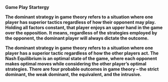 <b> Game Play Startergy <b>

The dominant strategy in game theory refers to a situation where one player has superior tactics regardless of how their opponent may play. Holding all factors constant, that player enjoys an upper hand in the game over the opposition. 
It means, regardless of the strategies employed by the opponent, the dominant player will always dictate the outcome.

The dominant strategy in game theory refers to a situation where one player has a superior tactic regardless of how the other players act.
The Nash Equilibrium is an optimal state of the game, where each opponent makes optimal moves while considering the other player’s optimal strategies.
There are four probable outcomes in game theory – the strict dominant, the weak dominant, the equivalent, and the intrusive.
